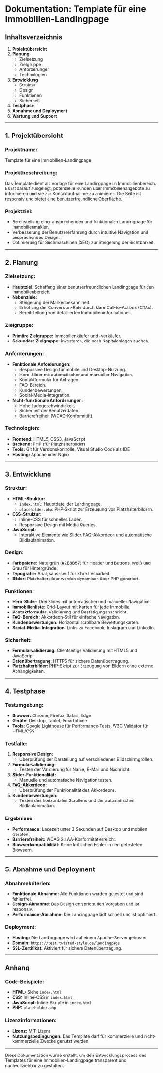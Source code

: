 # Dokumentation: Template für eine Immobilien-Landingpage

## Inhaltsverzeichnis
1. **Projektübersicht**
2. **Planung**
   - Zielsetzung
   - Zielgruppe
   - Anforderungen
   - Technologien
3. **Entwicklung**
   - Struktur
   - Design
   - Funktionen
   - Sicherheit
4. **Testphase**
5. **Abnahme und Deployment**
6. **Wartung und Support**

---

## 1. Projektübersicht

### Projektname:
Template für eine Immobilien-Landingpage

### Projektbeschreibung:
Das Template dient als Vorlage für eine Landingpage im Immobilienbereich. Es ist darauf ausgelegt, potenzielle Kunden über Immobilienangebote zu informieren und sie zur Kontaktaufnahme zu animieren. Die Seite ist responsiv und bietet eine benutzerfreundliche Oberfläche.

### Projektziel:
- Bereitstellung einer ansprechenden und funktionalen Landingpage für Immobilienmakler.
- Verbesserung der Benutzererfahrung durch intuitive Navigation und ansprechendes Design.
- Optimierung für Suchmaschinen (SEO) zur Steigerung der Sichtbarkeit.

---

## 2. Planung

### Zielsetzung:
- **Hauptziel:** Schaffung einer benutzerfreundlichen Landingpage für den Immobilienbereich.
- **Nebenziele:**
  - Steigerung der Markenbekanntheit.
  - Erhöhung der Conversion-Rate durch klare Call-to-Actions (CTAs).
  - Bereitstellung von detaillierten Immobilieninformationen.

### Zielgruppe:
- **Primäre Zielgruppe:** Immobilienkäufer und -verkäufer.
- **Sekundäre Zielgruppe:** Investoren, die nach Kapitalanlagen suchen.

### Anforderungen:
- **Funktionale Anforderungen:**
  - Responsive Design für mobile und Desktop-Nutzung.
  - Hero-Slider mit automatischer und manueller Navigation.
  - Kontaktformular für Anfragen.
  - FAQ-Bereich.
  - Kundenbewertungen.
  - Social-Media-Integration.
- **Nicht-funktionale Anforderungen:**
  - Hohe Ladegeschwindigkeit.
  - Sicherheit der Benutzerdaten.
  - Barrierefreiheit (WCAG-Konformität).

### Technologien:
- **Frontend:** HTML5, CSS3, JavaScript
- **Backend:** PHP (für Platzhalterbilder)
- **Tools:** Git für Versionskontrolle, Visual Studio Code als IDE
- **Hosting:** Apache oder Nginx

---

## 3. Entwicklung

### Struktur:
- **HTML-Struktur:**
  - `index.html`: Hauptdatei der Landingpage.
  - `placeholder.php`: PHP-Skript zur Erzeugung von Platzhalterbildern.
- **CSS-Struktur:**
  - Inline-CSS für schnelles Laden.
  - Responsive Design mit Media Queries.
- **JavaScript:**
  - Interaktive Elemente wie Slider, FAQ-Akkordeon und automatische Bildlaufanimation.

### Design:
- **Farbpalette:** Naturgrün (#2E8B57) für Header und Buttons, Weiß und Grau für Hintergründe.
- **Typografie:** Arial, sans-serif für klare Lesbarkeit.
- **Bilder:** Platzhalterbilder werden dynamisch über PHP generiert.

### Funktionen:
- **Hero-Slider:** Drei Slides mit automatischer und manueller Navigation.
- **Immobilienliste:** Grid-Layout mit Karten für jede Immobilie.
- **Kontaktformular:** Validierung und Bestätigungsnachricht.
- **FAQ-Bereich:** Akkordeon-Stil für einfache Navigation.
- **Kundenbewertungen:** Horizontal scrollbare Bewertungskarten.
- **Social-Media-Integration:** Links zu Facebook, Instagram und LinkedIn.

### Sicherheit:
- **Formularvalidierung:** Clientseitige Validierung mit HTML5 und JavaScript.
- **Datenübertragung:** HTTPS für sichere Datenübertragung.
- **Platzhalterbilder:** PHP-Skript zur Erzeugung von Bildern ohne externe Abhängigkeiten.

---

## 4. Testphase

### Testumgebung:
- **Browser:** Chrome, Firefox, Safari, Edge
- **Geräte:** Desktop, Tablet, Smartphone
- **Tools:** Google Lighthouse für Performance-Tests, W3C Validator für HTML/CSS

### Testfälle:
1. **Responsive Design:**
   - Überprüfung der Darstellung auf verschiedenen Bildschirmgrößen.
2. **Formularvalidierung:**
   - Testen der Validierung für Name, E-Mail und Nachricht.
3. **Slider-Funktionalität:**
   - Manuelle und automatische Navigation testen.
4. **FAQ-Akkordeon:**
   - Überprüfung der Funktionalität des Akkordeons.
5. **Kundenbewertungen:**
   - Testen des horizontalen Scrollens und der automatischen Bildlaufanimation.

### Ergebnisse:
- **Performance:** Ladezeit unter 3 Sekunden auf Desktop und mobilen Geräten.
- **Barrierefreiheit:** WCAG 2.1 AA-Konformität erreicht.
- **Browserkompatibilität:** Keine kritischen Fehler in den getesteten Browsern.

---

## 5. Abnahme und Deployment

### Abnahmekriterien:
- **Funktionale Abnahme:** Alle Funktionen wurden getestet und sind fehlerfrei.
- **Design-Abnahme:** Das Design entspricht den Vorgaben und ist responsiv.
- **Performance-Abnahme:** Die Landingpage lädt schnell und ist optimiert.

### Deployment:
- **Hosting:** Die Landingpage wird auf einem Apache-Server gehostet.
- **Domain:** `https://test.twisted-style.de/landingpage`
- **SSL-Zertifikat:** Aktiviert für sichere Datenübertragung.

---

## Anhang

### Code-Beispiele:
- **HTML:** Siehe `index.html`
- **CSS:** Inline-CSS in `index.html`
- **JavaScript:** Inline-Skripte in `index.html`
- **PHP:** `placeholder.php`

### Lizenzinformationen:
- **Lizenz:** MIT-Lizenz
- **Nutzungsbedingungen:** Das Template darf für kommerzielle und nicht-kommerzielle Zwecke genutzt werden.

---

Diese Dokumentation wurde erstellt, um den Entwicklungsprozess des Templates für eine Immobilien-Landingpage transparent und nachvollziehbar zu gestalten.